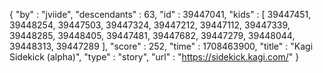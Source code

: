 {
  "by" : "jviide",
  "descendants" : 63,
  "id" : 39447041,
  "kids" : [ 39447451, 39448254, 39447503, 39447324, 39447212, 39447112, 39447339, 39448285, 39448405, 39447481, 39447682, 39447279, 39448044, 39448313, 39447289 ],
  "score" : 252,
  "time" : 1708463900,
  "title" : "Kagi Sidekick (alpha)",
  "type" : "story",
  "url" : "https://sidekick.kagi.com/"
}
